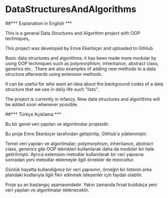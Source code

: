 # DataStructuresAndAlgorithms

##*** Explanation in English ***

This is a general Data Structures and Algorithm project with OOP techniques,

This project was developed by Emre Ekerbiçer and uploaded to GitHub.

Basic data structures and algorithms; it has been made more modular by using OOP techniques such as polymorphism, inheritance, abstract class, generics etc..
There are also examples of adding new methods to a data structure afterwards using extension methods.

It can be useful for who want an idea about the background codes of a data structure that we use in daily life such "lists".

The project is currently in infancy. New data structures and algorithms will be added soon whenever possible.


##*** Türkçe Açıklama ***

Bu bir genel veri yapıları ve algoritmalar projesidir.

Bu proje Emre Ekerbiçer tarafından geliştirilip, GitHub'a yüklenmiştir. 

Temel veri yapıları ve algoritmalar; polymorphism, inheritance, abstract class, generics gibi OOP teknikleri kullanılarak daha da modüler bir hale getirilmiştir. 
Ayrıca extension metodlar kullanılarak bir veri yapısına sonradan yeni metodlar eklemeyle ilgili örnekler de mevcuttur. 

Günlük hayatta kullandığımız bir veri yapısının, örneğin bir listenin arka plandaki kodlarıyla ilgili fikir edinmek isteyenler için faydalı olabilir. 

Proje şu an başlangıç aşamasındadır. Yakın zamanda fırsat buldukça yeni veri yapıları ve algoritmalar eklenecektir.
